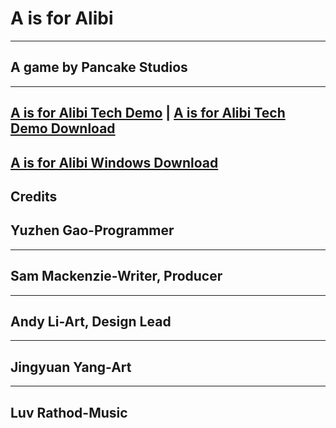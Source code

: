 # A is for Alibi
---
## A game by Pancake Studios
---
[A is for Alibi Tech Demo](/AisforAlibi/AisforAlibi_Tech_Demo/www/index.html)
|
[A is for Alibi Tech Demo Download](AisForAlibi/AisforAlibi_Tech_Demo.zip)
---
## [A is for Alibi Windows Download](AisForAlibi/AisforAlibi_Windows.zip)
## Credits
## Yuzhen Gao-Programmer
---
## Sam Mackenzie-Writer, Producer
---
## Andy Li-Art, Design Lead
---
## Jingyuan Yang-Art
---
## Luv Rathod-Music
